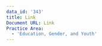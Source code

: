 ```yaml
---
data_id: '343'
title: Link
Document URL: Link
Practice Area:
  - 'Education, Gender, and Youth'
---
```

